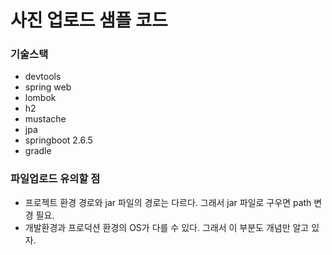 # 사진 업로드 샘플 코드

### 기술스택
- devtools
- spring web
- lombok
- h2
- mustache
- jpa
- springboot 2.6.5
- gradle

### 파일업로드 유의할 점
- 프로젝트 환경 경로와 jar 파일의 경로는 다르다. 그래서 jar 파일로 구우면 path 변경 필요.
- 개발환경과 프로덕션 환경의 OS가 다를 수 있다. 그래서 이 부분도 개념만 알고 있자.